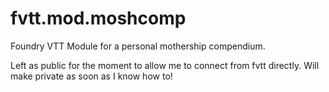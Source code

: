 # fvtt.mod.moshcomp

Foundry VTT Module for a personal mothership compendium.

Left as public for the moment to allow me to connect from fvtt directly.  Will make private as soon as I know how to!

